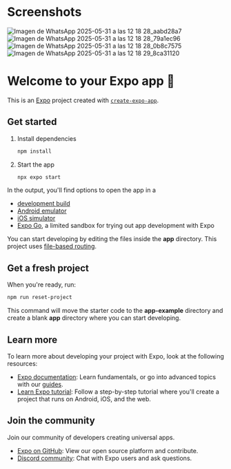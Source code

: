 # Screenshots

![Imagen de WhatsApp 2025-05-31 a las 12 18 28_aabd28a7](https://github.com/user-attachments/assets/dd311617-8b30-409c-ad51-f18ee2220758)
![Imagen de WhatsApp 2025-05-31 a las 12 18 28_79a1ec96](https://github.com/user-attachments/assets/c901407b-c25c-4f41-a083-07bb0459c2bf)
![Imagen de WhatsApp 2025-05-31 a las 12 18 28_0b8c7575](https://github.com/user-attachments/assets/7ef4c11e-6141-4a06-8d68-1540a5d8dcac)
![Imagen de WhatsApp 2025-05-31 a las 12 18 29_8ca31120](https://github.com/user-attachments/assets/e7b23be3-f334-4dd5-8404-d2a7287502db)

# Welcome to your Expo app 👋

This is an [Expo](https://expo.dev) project created with [`create-expo-app`](https://www.npmjs.com/package/create-expo-app).

## Get started

1. Install dependencies

   ```bash
   npm install
   ```

2. Start the app

   ```bash
   npx expo start
   ```

In the output, you'll find options to open the app in a

- [development build](https://docs.expo.dev/develop/development-builds/introduction/)
- [Android emulator](https://docs.expo.dev/workflow/android-studio-emulator/)
- [iOS simulator](https://docs.expo.dev/workflow/ios-simulator/)
- [Expo Go](https://expo.dev/go), a limited sandbox for trying out app development with Expo

You can start developing by editing the files inside the **app** directory. This project uses [file-based routing](https://docs.expo.dev/router/introduction).

## Get a fresh project

When you're ready, run:

```bash
npm run reset-project
```

This command will move the starter code to the **app-example** directory and create a blank **app** directory where you can start developing.

## Learn more

To learn more about developing your project with Expo, look at the following resources:

- [Expo documentation](https://docs.expo.dev/): Learn fundamentals, or go into advanced topics with our [guides](https://docs.expo.dev/guides).
- [Learn Expo tutorial](https://docs.expo.dev/tutorial/introduction/): Follow a step-by-step tutorial where you'll create a project that runs on Android, iOS, and the web.

## Join the community

Join our community of developers creating universal apps.

- [Expo on GitHub](https://github.com/expo/expo): View our open source platform and contribute.
- [Discord community](https://chat.expo.dev): Chat with Expo users and ask questions.
